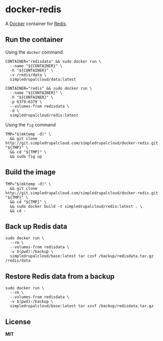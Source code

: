 # docker-redis

A [Docker](https://docker.com/) container for [Redis](http://redis.io/).

## Run the container

Using the `docker` command:

    CONTAINER="redisdata" && sudo docker run \
      --name "${CONTAINER}" \
      -h "${CONTAINER}" \
      -v /redis/data \
      simpledrupalcloud/data:latest

    CONTAINER="redis" && sudo docker run \
      --name "${CONTAINER}" \
      -h "${CONTAINER}" \
      -p 6379:6379 \
      --volumes-from redisdata \
      -d \
      simpledrupalcloud/redis:latest
      
Using the `fig` command

    TMP="$(mktemp -d)" \
      && git clone http://git.simpledrupalcloud.com/simpledrupalcloud/docker-redis.git "${TMP}" \
      && cd "${TMP}" \
      && sudo fig up

## Build the image
      
    TMP="$(mktemp -d)" \
      && git clone http://git.simpledrupalcloud.com/simpledrupalcloud/docker-redis.git "${TMP}" \
      && cd "${TMP}" \
      && sudo docker build -t simpledrupalcloud/redis:latest . \
      && cd -

## Back up Redis data

    sudo docker run \
      --rm \
      --volumes-from redisdata \
      -v $(pwd):/backup \
      simpledrupalcloud/base:latest tar czvf /backup/redisdata.tar.gz /redis/data

## Restore Redis data from a backup

    sudo docker run \
      --rm \
      --volumes-from redisdata \
      -v $(pwd):/backup \
      simpledrupalcloud/base:latest tar xzvf /backup/redisdata.tar.gz

## License

**MIT**
